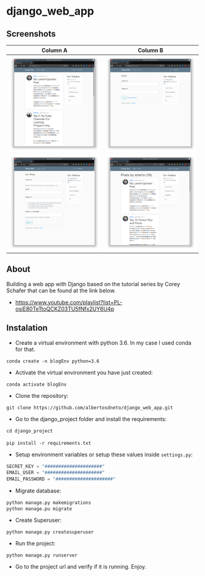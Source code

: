 # django_web_app

## Screenshots

| Column A                        | Column B                     |
|---------------------------------|------------------------------|
| ![Home](screenshots/01.png)     | ![Login](screenshots/02.png) |
| ![Register](screenshots/03.png) | ![User](screenshots/04.png)  |

## About

Building a web app with Django based on the tutorial series by  Corey Schafer that can be found at the link below.

- <https://www.youtube.com/playlist?list=PL-osiE80TeTtoQCKZ03TU5fNfx2UY6U4p>


## Instalation

- Create a virtual environment with python 3.6. In my case I used conda for that.
```shell
conda create -n blogEnv python=3.6
```
- Activate the virtual environment you have just created:
```shell
conda activate blogEnv
```
- Clone the repository:
```shell
git clone https://github.com/albertosdneto/django_web_app.git
```
- Go to the django_project folder and install the requirements:
```shell
cd django_project

pip install -r requirements.txt
```
- Setup environment variables or setup these values inside ```settings.py```:
``` python
SECRET_KEY = "#####################"
EMAIL_USER = "#####################"
EMAIL_PASSWORD = "#####################"
```
- Migrate database:
```shell
python manage.py makemigrations
python manage.pu migrate
```
- Create Superuser:
```shell
python manage.py createsuperuser
```
- Run the project:
```shell
python manage.py runserver
```
- Go to the project url and verify if it is running. Enjoy.